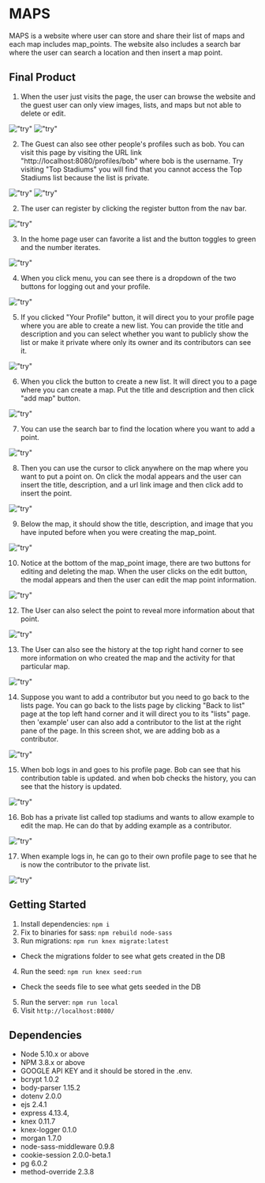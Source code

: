 # MAPS

MAPS is a website where user can store and share their list of maps and each map includes map_points. The website also includes a search bar where the user can search  a location and then insert a map point.

## Final Product

1. When the user just visits the page, the user can browse the website and the guest user can only view images, lists, and maps but not able to delete or edit.

  !["try"](https://github.com/vivienfan/Miterm_Map/blob/master/docs/main%20page.png)
  !["try"](https://github.com/vivienfan/Miterm_Map/blob/master/docs/notloggedinview.png)

2. The Guest can also see other people's profiles such as bob. You can visit this page by visiting the URL link "http://localhost:8080/profiles/bob" where bob is the username. Try visiting "Top Stadiums" you will find that you cannot access the Top Stadiums list because the list is private.

  !["try"](https://github.com/vivienfan/Miterm_Map/blob/master/docs/visitingbobpage.png)
  !["try"](https://github.com/vivienfan/Miterm_Map/blob/master/docs/accesstohostdenied.png)

2. The user can register by clicking the register button from the nav bar.  

  !["try"](https://github.com/vivienfan/Miterm_Map/blob/master/docs/register.png)

3. In the home page user can favorite a list and the button toggles to green and the number iterates.

  !["try"](https://github.com/vivienfan/Miterm_Map/blob/master/docs/favorite.png)

4. When you click menu, you can see there is a dropdown of the two buttons for logging out and your profile.

  !["try"](https://github.com/vivienfan/Miterm_Map/blob/master/docs/menu)

5. If you clicked "Your Profile" button, it will direct you to your profile page where you are able to create a new list. You can provide the title and description and you can select whether you want to publicly show the list or make it private where only its owner and its contributors can see it.

  !["try"](https://github.com/vivienfan/Miterm_Map/blob/master/docs/creatinganewlist.png)


6. When you click the button to create a new list. It will direct you to a page where you can create a map. Put the title and description and then click "add map" button.

!["try"](https://github.com/vivienfan/Miterm_Map/blob/master/docs/creatingamap.png)

7. You can use the search bar to find the location where you want to add a point.

!["try"](https://github.com/vivienfan/Miterm_Map/blob/master/docs/viewingmap.png)

8. Then you can use the cursor to click anywhere on the map where you want to put a point on. On click the modal appears and the user can insert the title, description, and a url link image and then click add to insert the point.

!["try"](https://github.com/vivienfan/Miterm_Map/blob/master/docs/newpointpopup.png)

9. Below the map, it should show the title, description, and image that you have inputed before when you were creating the map_point.

!["try"](https://github.com/vivienfan/Miterm_Map/blob/master/docs/mappointcreation)


10. Notice at the bottom of the map_point image, there are two buttons for editing and deleting the map. When the user clicks on the edit button, the modal appears and then the user can edit the map point information.

!["try"](https://github.com/vivienfan/Miterm_Map/blob/master/docs/mappointedit2.png)

12. The User can also select the point to reveal more information about that point.

!["try"](https://github.com/vivienfan/Miterm_Map/blob/master/docs/clickingmappoint.png)

13. The User can also see the history at the top right hand corner to see more information on who created the map and the activity for that particular map.

!["try"](https://github.com/vivienfan/Miterm_Map/blob/master/docs/history.png)

14. Suppose you want to add a contributor but you need to go back to the lists page. You can go back to the lists page by clicking "Back to list" page at the top left hand corner and it will direct you to its "lists" page. then 'example' user can also add a contributor to the list at the right pane of the page. In this screen shot, we are adding bob as a contributor.

!["try"](https://github.com/vivienfan/Miterm_Map/blob/master/docs/addContr.png)

15. When bob logs in and goes to his profile page. Bob can see that his contribution table is updated. and when bob checks the history, you can see that the history is updated.

!["try"](https://github.com/vivienfan/Miterm_Map/blob/master/docs/bobcontribution.png)

16. Bob has a private list called top stadiums and wants to allow example to edit the map. He can do that by adding example as a contributor.

!["try"](https://github.com/vivienfan/Miterm_Map/blob/master/docs/addedprivatecont.png)

17. When example logs in, he can go to their own profile page to see that he is now the contributor to the private list.

!["try"](https://github.com/vivienfan/Miterm_Map/blob/master/docs/creatinganewlist.png)

## Getting Started

1. Install dependencies: `npm i`
2. Fix to binaries for sass: `npm rebuild node-sass`
3. Run migrations: `npm run knex migrate:latest`
  - Check the migrations folder to see what gets created in the DB
4. Run the seed: `npm run knex seed:run`
  - Check the seeds file to see what gets seeded in the DB
5. Run the server: `npm run local`
6. Visit `http://localhost:8080/`

## Dependencies

- Node 5.10.x or above
- NPM 3.8.x or above
- GOOGLE API KEY and it should be stored in the .env.
- bcrypt 1.0.2
- body-parser 1.15.2
- dotenv 2.0.0
- ejs 2.4.1
- express 4.13.4,
- knex 0.11.7
- knex-logger  0.1.0
- morgan 1.7.0
- node-sass-middleware 0.9.8
- cookie-session 2.0.0-beta.1
- pg 6.0.2
- method-override 2.3.8
